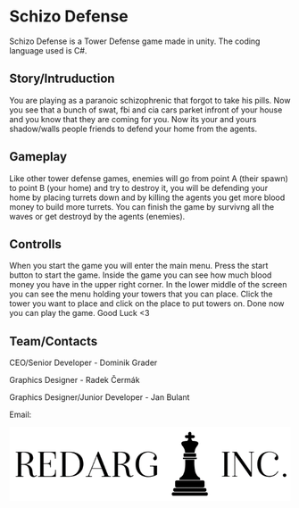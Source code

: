 # Schizo Defense
Schizo Defense is a Tower Defense game made in unity.
The coding language used is C#.

## Story/Intruduction
You are playing as a paranoic schizophrenic that forgot to take his pills. Now you see that a bunch of swat, fbi and cia cars parket infront of your house and you know that they are coming for you. Now its your and yours shadow/walls people friends to defend your home from the agents.
## Gameplay
Like other tower defense games, enemies will go from point A (their spawn) to point B (your home) and try to destroy it, you will be defending your home by placing turrets down and by killing the agents you get more blood money to build more turrets. You can finish the game by survivng all the waves or get destroyd by the agents (enemies).
## Controlls
When you start the game you will enter the main menu. Press the start button to start the game. Inside the game you can see how much blood money you have in the upper right corner. In the lower middle of the screen you can see the menu holding your towers that you can place. Click the tower you want to place and click on the place to put towers on. Done now you can play the game. Good Luck <3
## Team/Contacts
CEO/Senior Developer - Dominik Grader

Graphics Designer - Radek Čermák

Graphics Designer/Junior Developer - Jan Bulant

Email: 

![Logo](https://github.com/Redargiel/Schizo-Defense/blob/e028af03bb28eda6f0a1e17b6b0b5246d558c735/logo.png?raw=true)
